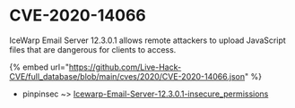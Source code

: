 # CVE-2020-14066

IceWarp Email Server 12.3.0.1 allows remote attackers to upload JavaScript files that are dangerous for clients to access.

{% embed url="https://github.com/Live-Hack-CVE/full_database/blob/main/cves/2020/CVE-2020-14066.json" %}


* pinpinsec ~> [Icewarp-Email-Server-12.3.0.1-insecure_permissions](https://zeste.alice-snow.ru/2020/database/cve-2020-14066/icewarp-email-server-12.3.0.1-insecure_permissions-pinpinsec)
